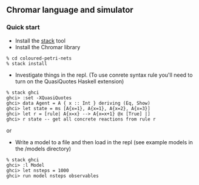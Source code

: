 ## Chromar language and simulator

### Quick start
* Install the [stack](https://docs.haskellstack.org/en/stable/README/#how-to-install) tool
* Install the Chromar library
```
% cd coloured-petri-nets
% stack install
```
* Investigate things in the repl. (To use conrete syntax rule you'll need to turn on the QuasiQuotes Haskell extension)
```
% stack ghci
ghci> :set -XQuasiQuotes
ghci> data Agent = A { x :: Int } deriving (Eq, Show)
ghci> let state = ms [A{x=1}, A{x=1}, A{x=2}, A{x=3}]
ghci> let r = [rule| A{x=x} --> A{x=x+1} @x [True] |]
ghci> r state -- get all concrete reactions from rule r
```
or
* Write a model to a file and then load in the repl (see example models in the /models directory)
```
% stack ghci
ghci> :l Model
ghci> let nsteps = 1000
ghci> run model nsteps observables
```